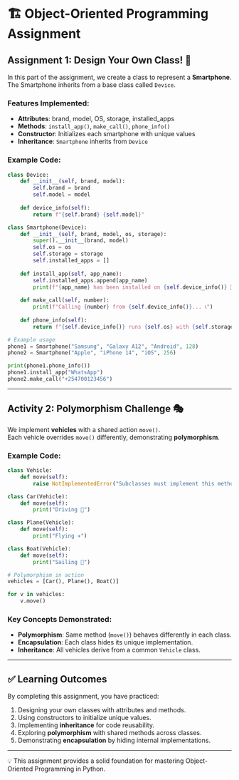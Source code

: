 # 🏗️ Object-Oriented Programming Assignment

## Assignment 1: Design Your Own Class! 📱

In this part of the assignment, we create a class to represent a **Smartphone**.  
The Smartphone inherits from a base class called `Device`.  

### Features Implemented:
- **Attributes**: brand, model, OS, storage, installed_apps  
- **Methods**: `install_app()`, `make_call()`, `phone_info()`  
- **Constructor**: Initializes each smartphone with unique values  
- **Inheritance**: `Smartphone` inherits from `Device`  

### Example Code:
```python
class Device:
    def __init__(self, brand, model):
        self.brand = brand
        self.model = model
    
    def device_info(self):
        return f"{self.brand} {self.model}"

class Smartphone(Device):
    def __init__(self, brand, model, os, storage):
        super().__init__(brand, model)
        self.os = os
        self.storage = storage
        self.installed_apps = []
    
    def install_app(self, app_name):
        self.installed_apps.append(app_name)
        print(f"{app_name} has been installed on {self.device_info()} 📱")
    
    def make_call(self, number):
        print(f"Calling {number} from {self.device_info()}... 📞")
    
    def phone_info(self):
        return f"{self.device_info()} runs {self.os} with {self.storage}GB storage."

# Example usage
phone1 = Smartphone("Samsung", "Galaxy A12", "Android", 128)
phone2 = Smartphone("Apple", "iPhone 14", "iOS", 256)

print(phone1.phone_info())
phone1.install_app("WhatsApp")
phone2.make_call("+254700123456")
```

---

## Activity 2: Polymorphism Challenge 🎭

We implement **vehicles** with a shared action `move()`.  
Each vehicle overrides `move()` differently, demonstrating **polymorphism**.

### Example Code:
```python
class Vehicle:
    def move(self):
        raise NotImplementedError("Subclasses must implement this method.")

class Car(Vehicle):
    def move(self):
        print("Driving 🚗")

class Plane(Vehicle):
    def move(self):
        print("Flying ✈️")

class Boat(Vehicle):
    def move(self):
        print("Sailing 🚤")

# Polymorphism in action
vehicles = [Car(), Plane(), Boat()]

for v in vehicles:
    v.move()
```

### Key Concepts Demonstrated:
- **Polymorphism**: Same method (`move()`) behaves differently in each class.  
- **Encapsulation**: Each class hides its unique implementation.  
- **Inheritance**: All vehicles derive from a common `Vehicle` class.  

---

## ✅ Learning Outcomes
By completing this assignment, you have practiced:
1. Designing your own classes with attributes and methods.  
2. Using constructors to initialize unique values.  
3. Implementing **inheritance** for code reusability.  
4. Exploring **polymorphism** with shared methods across classes.  
5. Demonstrating **encapsulation** by hiding internal implementations.  

---

💡 This assignment provides a solid foundation for mastering Object-Oriented Programming in Python.
